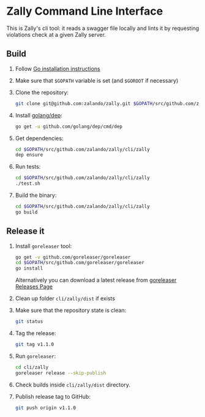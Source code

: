 # Zally Command Line Interface

This is Zally's cli tool: it reads a swagger file locally and lints it by
requesting violations check at a given Zally server.

## Build

1. Follow [Go installation instructions](https://golang.org/doc/install)

1. Make sure that `$GOPATH` variable is set (and `$GOROOT` if necessary)

1. Clone the repository:

    ```bash
    git clone git@github.com:zalando/zally.git $GOPATH/src/github.com/zalando/zally
    ```

1. Install [golang/dep](https://github.com/golang/dep):

    ```bash
    go get -u github.com/golang/dep/cmd/dep
    ```

1. Get dependencies:

    ```bash
    cd $GOPATH/src/github.com/zalando/zally/cli/zally
    dep ensure
    ```

1. Run tests:

    ```bash
    cd $GOPATH/src/github.com/zalando/zally/cli/zally
    ./test.sh
    ```

1. Build the binary:

    ```bash
    cd $GOPATH/src/github.com/zalando/zally/cli/zally
    go build
    ```

## Release it

1. Install `goreleaser` tool:

    ```bash
    go get -v github.com/goreleaser/goreleaser
    cd $GOPATH/src/github.com/goreleaser/goreleaser
    go install
    ```

    Alternatively you can download a latest release from [goreleaser Releases Page](https://github.com/goreleaser/goreleaser/releases)

1. Clean up folder `cli/zally/dist` if exists

1. Make sure that the repository state is clean:

    ```bash
    git status
    ```

1. Tag the release:

    ```bash
    git tag v1.1.0
    ```

1. Run `goreleaser`:

    ```bash
    cd cli/zally
    goreleaser release --skip-publish
    ```

1. Check builds inside `cli/zally/dist` directory.

1. Publish release tag to GitHub:

    ```bash
    git push origin v1.1.0
    ```
